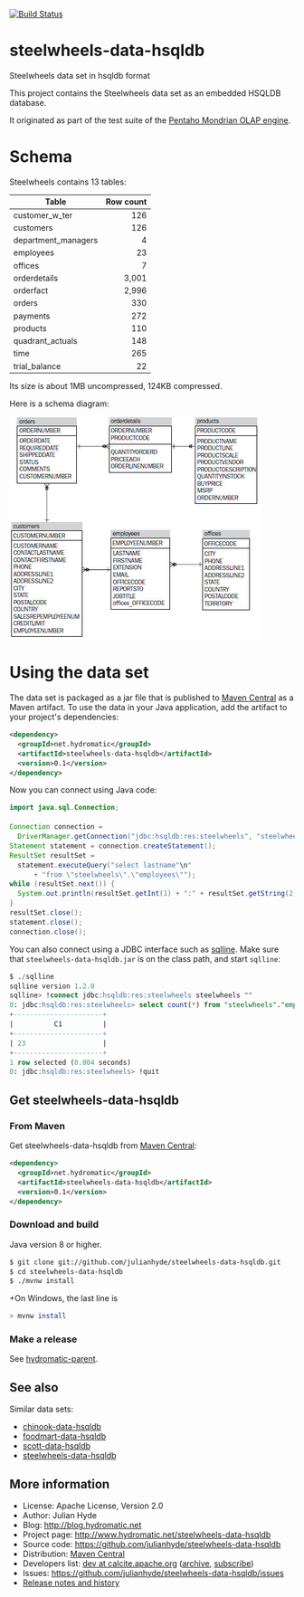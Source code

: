 <!--
{% comment %}
Licensed to Julian Hyde under one or more contributor license
agreements.  See the NOTICE file distributed with this work
for additional information regarding copyright ownership.
Julian Hyde licenses this file to you under the Apache
License, Version 2.0 (the "License"); you may not use this
file except in compliance with the License.  You may obtain a
copy of the License at

http://www.apache.org/licenses/LICENSE-2.0

Unless required by applicable law or agreed to in writing,
software distributed under the License is distributed on an
"AS IS" BASIS, WITHOUT WARRANTIES OR CONDITIONS OF ANY KIND,
either express or implied.  See the License for the specific
language governing permissions and limitations under the
License.
{% endcomment %}
-->
[![Build Status](https://github.com/julianhyde/steelwheels-data-hsqldb/actions/workflows/main.yml/badge.svg?branch=main)](https://github.com/julianhyde/steelwheels-data-hsqldb/actions?query=branch%3Amain)


# steelwheels-data-hsqldb
Steelwheels data set in hsqldb format

This project contains the Steelwheels data set as an embedded
HSQLDB database.

It originated as part of the test suite of the
<a href="http://mondrian.pentaho.org">Pentaho Mondrian OLAP engine</a>.

# Schema

Steelwheels contains 13 tables:

| Table | Row count |
| ----- | --------: |
| customer_w_ter | 126 |
| customers | 126 |
| department_managers | 4 |
| employees | 23 |
| offices | 7 |
| orderdetails | 3,001 |
| orderfact | 2,996 |
| orders | 330 |
| payments | 272 |
| products | 110 |
| quadrant_actuals | 148 |
| time | 265 |
| trial_balance | 22 |

Its size is about 1MB uncompressed, 124KB compressed.

Here is a schema diagram:

![Steelwheels schema diagram](steelwheels-schema.png)

# Using the data set

The data set is packaged as a jar file that is published to
[Maven Central](https://search.maven.org/#search%7Cga%7C1%7Ca%3Asteelwheels-data-hsqldb)
as a Maven artifact. To use the data in your Java application,
add the artifact to your project's dependencies:

```xml
<dependency>
  <groupId>net.hydromatic</groupId>
  <artifactId>steelwheels-data-hsqldb</artifactId>
  <version>0.1</version>
</dependency>
```

Now you can connect using Java code:

```java
import java.sql.Connection;

Connection connection =
  DriverManager.getConnection("jdbc:hsqldb:res:steelwheels", "steelwheels", "");
Statement statement = connection.createStatement();
ResultSet resultSet =
  statement.executeQuery("select lastname"\n"
      + "from \"steelwheels\".\"employees\"");
while (resultSet.next()) {
  System.out.println(resultSet.getInt(1) + ":" + resultSet.getString(2));
}
resultSet.close();
statement.close();
connection.close();
```

You can also connect using a JDBC interface such as [sqlline](https://github.com/julianhyde/sqlline).
Make sure that `steelwheels-data-hsqldb.jar` is on the class path, and start `sqlline`:

```sql
$ ./sqlline
sqlline version 1.2.0
sqlline> !connect jdbc:hsqldb:res:steelwheels steelwheels ""
0: jdbc:hsqldb:res:steelwheels> select count(*) from "steelwheels"."employees";
+----------------------+
|          C1          |
+----------------------+
| 23                   |
+----------------------+
1 row selected (0.004 seconds)
0: jdbc:hsqldb:res:steelwheels> !quit
```

## Get steelwheels-data-hsqldb

### From Maven

Get steelwheels-data-hsqldb from
<a href="https://search.maven.org/#search%7Cga%7C1%7Cg%3Anet.hydromatic%20a%3Asteelwheels-data-hsqldb">Maven Central</a>:

```xml
<dependency>
  <groupId>net.hydromatic</groupId>
  <artifactId>steelwheels-data-hsqldb</artifactId>
  <version>0.1</version>
</dependency>
```

### Download and build

Java version 8 or higher.

```bash
$ git clone git://github.com/julianhyde/steelwheels-data-hsqldb.git
$ cd steelwheels-data-hsqldb
$ ./mvnw install
```

+On Windows, the last line is

```bash
> mvnw install
```

### Make a release

See [hydromatic-parent](https://github.com/julianhyde/hydromatic-parent).

## See also

Similar data sets:
* [chinook-data-hsqldb](https://github.com/julianhyde/chinook-data-hsqldb)
* [foodmart-data-hsqldb](https://github.com/julianhyde/foodmart-data-hsqldb)
* [scott-data-hsqldb](https://github.com/julianhyde/scott-data-hsqldb)
* [steelwheels-data-hsqldb](https://github.com/julianhyde/steelwheels-data-hsqldb)

## More information

* License: Apache License, Version 2.0
* Author: Julian Hyde
* Blog: http://blog.hydromatic.net
* Project page: http://www.hydromatic.net/steelwheels-data-hsqldb
* Source code: https://github.com/julianhyde/steelwheels-data-hsqldb
* Distribution: <a href="https://search.maven.org/#search%7Cga%7C1%7Ca%3A%22steelwheels-data-hsqldb%22">Maven Central</a>
* Developers list:
  <a href="mailto:dev@calcite.apache.org">dev at calcite.apache.org</a>
  (<a href="https://mail-archives.apache.org/mod_mbox/calcite-dev/">archive</a>,
  <a href="mailto:dev-subscribe@calcite.apache.org">subscribe</a>)
* Issues: https://github.com/julianhyde/steelwheels-data-hsqldb/issues
* <a href="HISTORY.md">Release notes and history</a>
